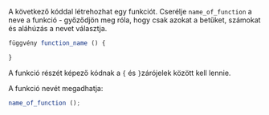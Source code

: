 A következő kóddal létrehozhat egy funkciót. Cserélje `name_of_function` a neve a funkció - győződjön meg róla, hogy csak azokat a betűket, számokat és aláhúzás a nevet választja.

```javascript
függvény function_name () {

}
```

A funkció részét képező kódnak a `{` és `}`zárójelek között kell lennie.

A funkció nevét megadhatja:

```javascript
name_of_function ();
```